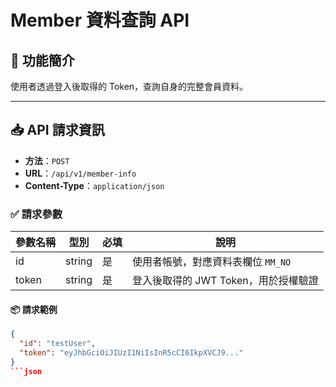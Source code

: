 # Member 資料查詢 API

## 📘 功能簡介
使用者透過登入後取得的 Token，查詢自身的完整會員資料。

---

## 📥 API 請求資訊

- **方法**：`POST`
- **URL**：`/api/v1/member-info`
- **Content-Type**：`application/json`

### ✅ 請求參數

| 參數名稱 | 型別   | 必填 | 說明                                  |
|----------|--------|------|---------------------------------------|
| id       | string | 是   | 使用者帳號，對應資料表欄位 `MM_NO`    |
| token    | string | 是   | 登入後取得的 JWT Token，用於授權驗證  |

#### 📦 請求範例
```json
{
  "id": "testUser",
  "token": "eyJhbGciOiJIUzI1NiIsInR5cCI6IkpXVCJ9..."
}
```json
